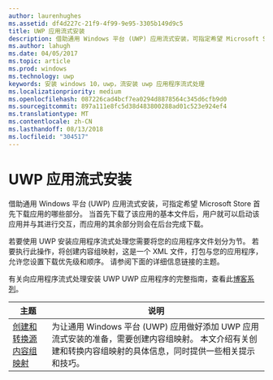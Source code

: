 ```yaml
---
author: laurenhughes
ms.assetid: df4d227c-21f9-4f99-9e95-3305b149d9c5
title: UWP 应用流式安装
description: 借助通用 Windows 平台 (UWP) 应用流式安装，可指定希望 Microsoft Store 首先下载应用的哪些部分。 当首先下载了该应用的基本文件后，用户就可以启动该应用并与其进行交互，而应用的其余部分则会在后台完成下载。
ms.author: lahugh
ms.date: 04/05/2017
ms.topic: article
ms.prod: windows
ms.technology: uwp
keywords: 安装 windows 10，uwp，流安装 uwp 应用程序流式处理
ms.localizationpriority: medium
ms.openlocfilehash: 087226cad4bcf7ea0294d8878564c345d6cfb9d0
ms.sourcegitcommit: 897a111e8fc5d38d483800288ad01c523e924ef4
ms.translationtype: MT
ms.contentlocale: zh-CN
ms.lasthandoff: 08/13/2018
ms.locfileid: "304517"
---
```

# <a name="uwp-app-streaming-install"></a>UWP 应用流式安装
借助通用 Windows 平台 (UWP) 应用流式安装，可指定希望 Microsoft Store 首先下载应用的哪些部分。 当首先下载了该应用的基本文件后，用户就可以启动该应用并与其进行交互，而应用的其余部分则会在后台完成下载。 

若要使用 UWP 安装应用程序流式处理您需要将您的应用程序文件划分为节。 若要执行此操作，将创建内容组映射，这是一个 XML 文件，打包与您的应用程序，允许您设置下载优先级和顺序。 请参阅下面的详细信息链接的主题。

有关向应用程序流式处理安装 UWP UWP 应用程序的完整指南，查看此[博客系列](https://blogs.msdn.microsoft.com/appinstaller/2017/03/15/uwp-streaming-app-installation/)。

| 主题 | 说明 | 
|-------|-------------|
| [创建和转换源内容组映射](create-cgm.md) | 为让通用 Windows 平台 (UWP) 应用做好添加 UWP 应用流式安装的准备，需要创建内容组映射。 本文介绍有关创建和转换内容组映射的具体信息，同时提供一些相关提示和技巧。 |